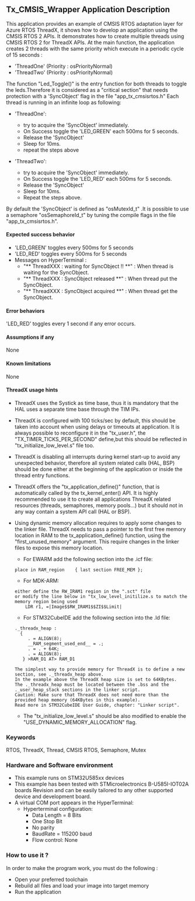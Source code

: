
## <b>Tx_CMSIS_Wrapper Application Description</b>

This application provides an example of CMSIS RTOS adaptation layer for Azure RTOS ThreadX, it shows how to develop an application using the CMSIS RTOS 2 APIs.
It demonstrates how to create multiple threads using CMSIS RTOS 2 for ThreadX APIs. 
At the main function, the application creates 2 threads with the same priority which execute in a periodic cycle of 15 seconds : 

  - 'ThreadOne' (Priority : osPriorityNormal)
  - 'ThreadTwo' (Priority : osPriorityNormal)

The function "Led_Toggle()" is the entry function for both threads to toggle the leds.Therefore it is considered as a "critical section" that needs protection with a 'SyncObject' flag in the file "app_tx_cmsisrtos.h"
Each thread is running in an infinite loop as following:

- 'ThreadOne':
  + try to acquire the 'SyncObject' immediately.
  + On Success toggle the 'LED_GREEN' each 500ms for 5 seconds.
  + Release the 'SyncObject'
  + Sleep for 10ms.
  + repeat the steps above

- 'ThreadTwo':
  + try to acquire the 'SyncObject' immediately.
  + On Success toggle the 'LED_RED' each 500ms for 5 seconds.
  + Release the 'SyncObject'
  + Sleep for 10ms.
  + Repeat the steps above.

By default the 'SyncObject' is defined as  "osMutexId_t" .It is possible to use a semaphore "osSemaphoreId_t" by tuning
the compile flags in the file "app_tx_cmsisrtos.h".

####  <b>Expected success behavior</b>

  - 'LED_GREEN' toggles every 500ms for 5 seconds
  - 'LED_RED' toggles every 500ms for 5 seconds
  - Messages on HyperTerminal : 
     + "** ThreadXXX : waiting for SyncObject !! **" : When thread is waiting for the SyncObject.
	 + "** ThreadXXX : SyncObject released **" : When thread put the SyncObject.
	 + "** ThreadXXX : SyncObject acquired **" : When thread get the SyncObject.

#### <b>Error behaviors</b>

'LED_RED' toggles every 1 second if any error occurs.

#### <b>Assumptions if any</b>
None

#### <b>Known limitations</b>
None
  
#### <b>ThreadX usage hints</b>

 - ThreadX uses the Systick as time base, thus it is mandatory that the HAL uses a separate time base through the TIM IPs.
 - ThreadX is configured with 100 ticks/sec by default, this should be taken into account when using delays or timeouts at application. It is always possible to reconfigure it in the "tx_user.h", the "TX_TIMER_TICKS_PER_SECOND" define,but this should be reflected in "tx_initialize_low_level.s" file too.
 - ThreadX is disabling all interrupts during kernel start-up to avoid any unexpected behavior, therefore all system related calls (HAL, BSP) should be done either at the beginning of the application or inside the thread entry functions.
 - ThreadX offers the "tx_application_define()" function, that is automatically called by the tx_kernel_enter() API.
   It is highly recommended to use it to create all applications ThreadX related resources (threads, semaphores, memory pools...)  but it should not in any way contain a system API call (HAL or BSP).
 - Using dynamic memory allocation requires to apply some changes to the linker file.
   ThreadX needs to pass a pointer to the first free memory location in RAM to the tx_application_define() function,
   using the "first_unused_memory" argument.
   This require changes in the linker files to expose this memory location.
    + For EWARM add the following section into the .icf file:
     ```
	 place in RAM_region    { last section FREE_MEM };
	 ```
    + For MDK-ARM:
	```
    either define the RW_IRAM1 region in the ".sct" file
    or modify the line below in "tx_low_level_initilize.s to match the memory region being used
        LDR r1, =|Image$$RW_IRAM1$$ZI$$Limit|
	```
    + For STM32CubeIDE add the following section into the .ld file:
	``` 
    ._threadx_heap :
      {
         . = ALIGN(8);
         __RAM_segment_used_end__ = .;
         . = . + 64K;
         . = ALIGN(8);
       } >RAM_D1 AT> RAM_D1
	``` 
	
       The simplest way to provide memory for ThreadX is to define a new section, see ._threadx_heap above.
       In the example above the ThreadX heap size is set to 64KBytes.
       The ._threadx_heap must be located between the .bss and the ._user_heap_stack sections in the linker script.	 
       Caution: Make sure that ThreadX does not need more than the provided heap memory (64KBytes in this example).	 
       Read more in STM32CubeIDE User Guide, chapter: "Linker script".
	  
    + The "tx_initialize_low_level.s" should be also modified to enable the "USE_DYNAMIC_MEMORY_ALLOCATION" flag.
         
### <b>Keywords</b>

RTOS, ThreadX, Thread, CMSIS RTOS, Semaphore, Mutex

### <b>Hardware and Software environment</b>

  - This example runs on STM32U585xx devices
  - This example has been tested with STMicroelectronics B-U585I-IOT02A boards Revision 
    and can be easily tailored to any other supported device and development board.
  - A virtual COM port appears in the HyperTerminal:
      - Hyperterminal configuration:
        + Data Length = 8 Bits
        + One Stop Bit
        + No parity
        + BaudRate = 115200 baud
        + Flow control: None


### <b>How to use it ?</b>

In order to make the program work, you must do the following :

 - Open your preferred toolchain
 - Rebuild all files and load your image into target memory
 - Run the application
